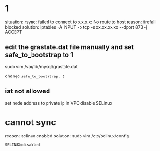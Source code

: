 # 1
situation: rsync: failed to connect to x.x.x.x: No route to host
reason: firefall blocked
solution: iptables -A INPUT -p tcp -s xx.xx.xx.xx --dport 873 -j ACCEPT


## edit the grastate.dat file manually and set safe_to_bootstrap to 1 
sudo vim /var/lib/mysql/grastate.dat

change `safe_to_bootstrap: 1`

## ist not allowed
set node address to private ip in VPC
disable SELinux

# cannot sync
reason: selinux enabled
solution:
sudo vim /etc/selinux/config

`SELINUX=disabled`














